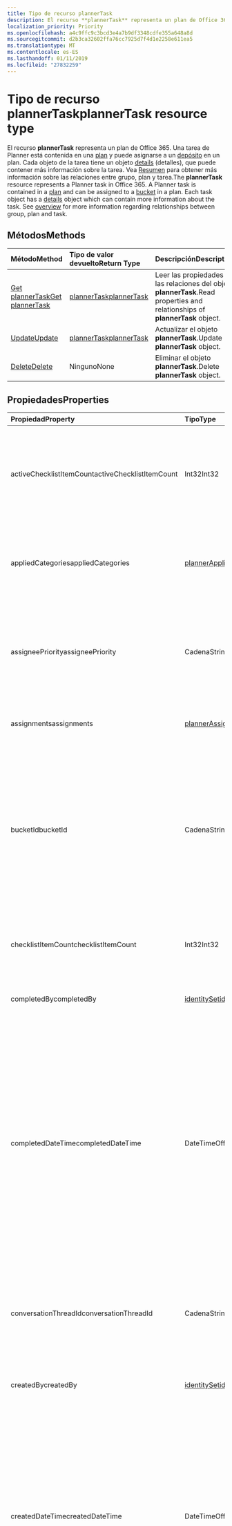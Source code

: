 ```yaml
---
title: Tipo de recurso plannerTask
description: El recurso **plannerTask** representa un plan de Office 365. Una tarea de Planner está contenida en una plan y puede asignarse a un depósito en un plan. Cada objeto de la tarea tiene un objeto details (detalles), que puede contener más información sobre la tarea. Vea Resumen para obtener más información sobre las relaciones entre grupo, plan y tarea.
localization_priority: Priority
ms.openlocfilehash: a4c9ffc9c3bcd3e4a7b9df3348cdfe355a648a8d
ms.sourcegitcommit: d2b3ca32602ffa76cc7925d7f4d1e2258e611ea5
ms.translationtype: MT
ms.contentlocale: es-ES
ms.lasthandoff: 01/11/2019
ms.locfileid: "27832259"
---
```

# <a name="plannertask-resource-type"></a><span data-ttu-id="6427e-106">Tipo de recurso plannerTask</span><span class="sxs-lookup"><span data-stu-id="6427e-106">plannerTask resource type</span></span>

<span data-ttu-id="6427e-p102">El recurso **plannerTask** representa un plan de Office 365. Una tarea de Planner está contenida en una [plan](plannerplan.md) y puede asignarse a un [depósito](plannerbucket.md) en un plan. Cada objeto de la tarea tiene un objeto [details](plannertaskdetails.md) (detalles), que puede contener más información sobre la tarea. Vea [Resumen](planner-overview.md) para obtener más información sobre las relaciones entre grupo, plan y tarea.</span><span class="sxs-lookup"><span data-stu-id="6427e-p102">The **plannerTask** resource represents a Planner task in Office 365. A Planner task is contained in a [plan](plannerplan.md) and can be assigned to a [bucket](plannerbucket.md) in a plan. Each task object has a [details](plannertaskdetails.md) object which can contain more information about the task. See [overview](planner-overview.md) for more information regarding relationships between group, plan and task.</span></span>


## <a name="methods"></a><span data-ttu-id="6427e-111">Métodos</span><span class="sxs-lookup"><span data-stu-id="6427e-111">Methods</span></span>

| <span data-ttu-id="6427e-112">Método</span><span class="sxs-lookup"><span data-stu-id="6427e-112">Method</span></span>           | <span data-ttu-id="6427e-113">Tipo de valor devuelto</span><span class="sxs-lookup"><span data-stu-id="6427e-113">Return Type</span></span>    |<span data-ttu-id="6427e-114">Descripción</span><span class="sxs-lookup"><span data-stu-id="6427e-114">Description</span></span>|
|:---------------|:--------|:----------|
|[<span data-ttu-id="6427e-115">Get plannerTask</span><span class="sxs-lookup"><span data-stu-id="6427e-115">Get plannerTask</span></span>](../api/plannertask-get.md) | [<span data-ttu-id="6427e-116">plannerTask</span><span class="sxs-lookup"><span data-stu-id="6427e-116">plannerTask</span></span>](plannertask.md) |<span data-ttu-id="6427e-117">Leer las propiedades y las relaciones del objeto **plannerTask**.</span><span class="sxs-lookup"><span data-stu-id="6427e-117">Read properties and relationships of **plannerTask** object.</span></span>|
|[<span data-ttu-id="6427e-118">Update</span><span class="sxs-lookup"><span data-stu-id="6427e-118">Update</span></span>](../api/plannertask-update.md) | [<span data-ttu-id="6427e-119">plannerTask</span><span class="sxs-lookup"><span data-stu-id="6427e-119">plannerTask</span></span>](plannertask.md) |<span data-ttu-id="6427e-120">Actualizar el objeto **plannerTask**.</span><span class="sxs-lookup"><span data-stu-id="6427e-120">Update **plannerTask** object.</span></span> |
|[<span data-ttu-id="6427e-121">Delete</span><span class="sxs-lookup"><span data-stu-id="6427e-121">Delete</span></span>](../api/plannertask-delete.md) | <span data-ttu-id="6427e-122">Ninguno</span><span class="sxs-lookup"><span data-stu-id="6427e-122">None</span></span> |<span data-ttu-id="6427e-123">Eliminar el objeto **plannerTask**.</span><span class="sxs-lookup"><span data-stu-id="6427e-123">Delete **plannerTask** object.</span></span> |

## <a name="properties"></a><span data-ttu-id="6427e-124">Propiedades</span><span class="sxs-lookup"><span data-stu-id="6427e-124">Properties</span></span>
| <span data-ttu-id="6427e-125">Propiedad</span><span class="sxs-lookup"><span data-stu-id="6427e-125">Property</span></span>     | <span data-ttu-id="6427e-126">Tipo</span><span class="sxs-lookup"><span data-stu-id="6427e-126">Type</span></span>   |<span data-ttu-id="6427e-127">Descripción</span><span class="sxs-lookup"><span data-stu-id="6427e-127">Description</span></span>|
|:---------------|:--------|:----------|
|<span data-ttu-id="6427e-128">activeChecklistItemCount</span><span class="sxs-lookup"><span data-stu-id="6427e-128">activeChecklistItemCount</span></span>|<span data-ttu-id="6427e-129">Int32</span><span class="sxs-lookup"><span data-stu-id="6427e-129">Int32</span></span>|<span data-ttu-id="6427e-130">Número de elementos de la lista de comprobación con el valor establecido en "false", que representan elementos incompletos.</span><span class="sxs-lookup"><span data-stu-id="6427e-130">Number of checklist items with value set to 'false', representing incomplete items.</span></span>|
|<span data-ttu-id="6427e-131">appliedCategories</span><span class="sxs-lookup"><span data-stu-id="6427e-131">appliedCategories</span></span>|[<span data-ttu-id="6427e-132">plannerAppliedCategories</span><span class="sxs-lookup"><span data-stu-id="6427e-132">plannerAppliedCategories</span></span>](plannerappliedcategories.md)|<span data-ttu-id="6427e-p103">Categorías a las que se ha aplicado la tarea. Consulte [las categorías aplicadas](plannerappliedcategories.md) para ver los posibles valores.</span><span class="sxs-lookup"><span data-stu-id="6427e-p103">The categories to which the task has been applied. See [applied Categories](plannerappliedcategories.md) for possible values.</span></span>|
|<span data-ttu-id="6427e-135">assigneePriority</span><span class="sxs-lookup"><span data-stu-id="6427e-135">assigneePriority</span></span>|<span data-ttu-id="6427e-136">Cadena</span><span class="sxs-lookup"><span data-stu-id="6427e-136">String</span></span>|<span data-ttu-id="6427e-p104">Sugerencia que se usa para ordenar los elementos de este tipo en una vista de lista. El formato se define tal como se describe [aquí](planner-order-hint-format.md).</span><span class="sxs-lookup"><span data-stu-id="6427e-p104">Hint used to order items of this type in a list view. The format is defined as outlined [here](planner-order-hint-format.md).</span></span>|
|<span data-ttu-id="6427e-139">assignments</span><span class="sxs-lookup"><span data-stu-id="6427e-139">assignments</span></span>|[<span data-ttu-id="6427e-140">plannerAssignments</span><span class="sxs-lookup"><span data-stu-id="6427e-140">plannerAssignments</span></span>](plannerassignments.md)|<span data-ttu-id="6427e-141">Conjunto de usuarios al que se asigna la tarea.</span><span class="sxs-lookup"><span data-stu-id="6427e-141">The set of assignees the task is assigned to.</span></span>|
|<span data-ttu-id="6427e-142">bucketId</span><span class="sxs-lookup"><span data-stu-id="6427e-142">bucketId</span></span>|<span data-ttu-id="6427e-143">Cadena</span><span class="sxs-lookup"><span data-stu-id="6427e-143">String</span></span>|<span data-ttu-id="6427e-144">Identificador de cubo al que pertenece la tarea.</span><span class="sxs-lookup"><span data-stu-id="6427e-144">Bucket ID to which the task belongs.</span></span> <span data-ttu-id="6427e-145">Debe estar en el plan de que la tarea se encuentra en el cubo.</span><span class="sxs-lookup"><span data-stu-id="6427e-145">The bucket needs to be in the plan that the task is in.</span></span> <span data-ttu-id="6427e-146">Es 28 caracteres de largo y entre mayúsculas y minúsculas.</span><span class="sxs-lookup"><span data-stu-id="6427e-146">It is 28 characters long and case-sensitive.</span></span> <span data-ttu-id="6427e-147">[Validación de formato](planner-identifiers-disclaimer.md) se realiza en el servicio.</span><span class="sxs-lookup"><span data-stu-id="6427e-147">[Format validation](planner-identifiers-disclaimer.md) is done on the service.</span></span> |
|<span data-ttu-id="6427e-148">checklistItemCount</span><span class="sxs-lookup"><span data-stu-id="6427e-148">checklistItemCount</span></span>|<span data-ttu-id="6427e-149">Int32</span><span class="sxs-lookup"><span data-stu-id="6427e-149">Int32</span></span>|<span data-ttu-id="6427e-150">Número de elementos de lista de comprobación que están presentes en la tarea.</span><span class="sxs-lookup"><span data-stu-id="6427e-150">Number of checklist items that are present on the task.</span></span>|
|<span data-ttu-id="6427e-151">completedBy</span><span class="sxs-lookup"><span data-stu-id="6427e-151">completedBy</span></span>|[<span data-ttu-id="6427e-152">identitySet</span><span class="sxs-lookup"><span data-stu-id="6427e-152">identitySet</span></span>](identityset.md)|<span data-ttu-id="6427e-153">Identidad del usuario que ha completado la tarea.</span><span class="sxs-lookup"><span data-stu-id="6427e-153">Identity of the user that completed the task.</span></span>|
|<span data-ttu-id="6427e-154">completedDateTime</span><span class="sxs-lookup"><span data-stu-id="6427e-154">completedDateTime</span></span>|<span data-ttu-id="6427e-155">DateTimeOffset</span><span class="sxs-lookup"><span data-stu-id="6427e-155">DateTimeOffset</span></span>|<span data-ttu-id="6427e-p106">Solo lectura. Fecha y hora en que `'percentComplete'` de la tarea se establece en `'100'`. El tipo de marca de tiempo representa la información de fecha y hora con el formato ISO 8601 y siempre pertenecen a la zona horaria UTC. Por ejemplo, la medianoche UTC del 1 de enero de 2014 sería así: `'2014-01-01T00:00:00Z'`</span><span class="sxs-lookup"><span data-stu-id="6427e-p106">Read-only. Date and time at which the `'percentComplete'` of the task is set to `'100'`. The Timestamp type represents date and time information using ISO 8601 format and is always in UTC time. For example, midnight UTC on Jan 1, 2014 would look like this: `'2014-01-01T00:00:00Z'`</span></span>|
|<span data-ttu-id="6427e-160">conversationThreadId</span><span class="sxs-lookup"><span data-stu-id="6427e-160">conversationThreadId</span></span>|<span data-ttu-id="6427e-161">Cadena</span><span class="sxs-lookup"><span data-stu-id="6427e-161">String</span></span>|<span data-ttu-id="6427e-p107">Id. de subproceso de la conversación en la tarea. Es el id. del objeto de subproceso de conversación creado en el grupo.</span><span class="sxs-lookup"><span data-stu-id="6427e-p107">Thread ID of the conversation on the task. This is the ID of the conversation thread object created in the group.</span></span>|
|<span data-ttu-id="6427e-164">createdBy</span><span class="sxs-lookup"><span data-stu-id="6427e-164">createdBy</span></span>|[<span data-ttu-id="6427e-165">identitySet</span><span class="sxs-lookup"><span data-stu-id="6427e-165">identitySet</span></span>](identityset.md)|<span data-ttu-id="6427e-166">Identidad del usuario que ha creado la tarea.</span><span class="sxs-lookup"><span data-stu-id="6427e-166">Identity of the user that created the task.</span></span>|
|<span data-ttu-id="6427e-167">createdDateTime</span><span class="sxs-lookup"><span data-stu-id="6427e-167">createdDateTime</span></span>|<span data-ttu-id="6427e-168">DateTimeOffset</span><span class="sxs-lookup"><span data-stu-id="6427e-168">DateTimeOffset</span></span>|<span data-ttu-id="6427e-p108">Solo lectura. Fecha y hora en que se crea la tarea. El tipo de marca de tiempo representa la información de fecha y hora con el formato ISO 8601 y siempre pertenecen a la zona horaria UTC. Por ejemplo, la medianoche UTC del 1 de enero de 2014 sería así: `'2014-01-01T00:00:00Z'`</span><span class="sxs-lookup"><span data-stu-id="6427e-p108">Read-only. Date and time at which the task is created. The Timestamp type represents date and time information using ISO 8601 format and is always in UTC time. For example, midnight UTC on Jan 1, 2014 would look like this: `'2014-01-01T00:00:00Z'`</span></span>|
|<span data-ttu-id="6427e-173">dueDateTime</span><span class="sxs-lookup"><span data-stu-id="6427e-173">dueDateTime</span></span>|<span data-ttu-id="6427e-174">DateTimeOffset</span><span class="sxs-lookup"><span data-stu-id="6427e-174">DateTimeOffset</span></span>|<span data-ttu-id="6427e-p109">Fecha y hora en que vence la tarea. El tipo de marca de tiempo representa la información de fecha y hora con el formato ISO 8601 y siempre pertenece a la zona horaria UTC. Por ejemplo, la medianoche en la zona horaria UTC del 1 de enero de 2014 sería así: `'2014-01-01T00:00:00Z'`</span><span class="sxs-lookup"><span data-stu-id="6427e-p109">Date and time at which the task is due. The Timestamp type represents date and time information using ISO 8601 format and is always in UTC time. For example, midnight UTC on Jan 1, 2014 would look like this: `'2014-01-01T00:00:00Z'`</span></span>|
|<span data-ttu-id="6427e-178">hasDescription</span><span class="sxs-lookup"><span data-stu-id="6427e-178">hasDescription</span></span>|<span data-ttu-id="6427e-179">Boolean</span><span class="sxs-lookup"><span data-stu-id="6427e-179">Boolean</span></span>|<span data-ttu-id="6427e-p110">Solo lectura. El valor es `true` si el objeto de detalles de la tarea tiene una descripción que no está vacía y `false` lo contrario.</span><span class="sxs-lookup"><span data-stu-id="6427e-p110">Read-only. Value is `true` if the details object of the task has a non-empty description and `false` otherwise.</span></span>|
|<span data-ttu-id="6427e-182">id</span><span class="sxs-lookup"><span data-stu-id="6427e-182">id</span></span>|<span data-ttu-id="6427e-183">Cadena</span><span class="sxs-lookup"><span data-stu-id="6427e-183">String</span></span>|<span data-ttu-id="6427e-184">Solo lectura.</span><span class="sxs-lookup"><span data-stu-id="6427e-184">Read-only.</span></span> <span data-ttu-id="6427e-185">Identificador de la tarea.</span><span class="sxs-lookup"><span data-stu-id="6427e-185">ID of the task.</span></span> <span data-ttu-id="6427e-186">Es 28 caracteres de largo y entre mayúsculas y minúsculas.</span><span class="sxs-lookup"><span data-stu-id="6427e-186">It is 28 characters long and case-sensitive.</span></span> <span data-ttu-id="6427e-187">[Validación de formato](planner-identifiers-disclaimer.md) se realiza en el servicio.</span><span class="sxs-lookup"><span data-stu-id="6427e-187">[Format validation](planner-identifiers-disclaimer.md) is done on the service.</span></span>|
|<span data-ttu-id="6427e-188">orderHint</span><span class="sxs-lookup"><span data-stu-id="6427e-188">orderHint</span></span>|<span data-ttu-id="6427e-189">Cadena</span><span class="sxs-lookup"><span data-stu-id="6427e-189">String</span></span>|<span data-ttu-id="6427e-p112">Sugerencia que se usa para ordenar los elementos de este tipo en una vista de lista. El formato se define tal como se describe [aquí](planner-order-hint-format.md).</span><span class="sxs-lookup"><span data-stu-id="6427e-p112">Hint used to order items of this type in a list view. The format is defined as outlined [here](planner-order-hint-format.md).</span></span>|
|<span data-ttu-id="6427e-192">percentComplete</span><span class="sxs-lookup"><span data-stu-id="6427e-192">percentComplete</span></span>|<span data-ttu-id="6427e-193">Int32</span><span class="sxs-lookup"><span data-stu-id="6427e-193">Int32</span></span>|<span data-ttu-id="6427e-p113">Porcentaje de finalización de la tarea. Si se establece en `100`, la tarea se considera finalizada.</span><span class="sxs-lookup"><span data-stu-id="6427e-p113">Percentage of task completion. When set to `100`, the task is considered completed.</span></span> |
|<span data-ttu-id="6427e-196">planId</span><span class="sxs-lookup"><span data-stu-id="6427e-196">planId</span></span>|<span data-ttu-id="6427e-197">Cadena</span><span class="sxs-lookup"><span data-stu-id="6427e-197">String</span></span>|<span data-ttu-id="6427e-198">Id. de plan al que pertenece la tarea.</span><span class="sxs-lookup"><span data-stu-id="6427e-198">Plan ID to which the task belongs.</span></span>|
|<span data-ttu-id="6427e-199">previewType</span><span class="sxs-lookup"><span data-stu-id="6427e-199">previewType</span></span>|<span data-ttu-id="6427e-200">plannerPreviewType</span><span class="sxs-lookup"><span data-stu-id="6427e-200">plannerPreviewType</span></span>|<span data-ttu-id="6427e-201">Esto establece el tipo de vista previa que se muestra en la tarea.</span><span class="sxs-lookup"><span data-stu-id="6427e-201">This sets the type of preview that shows up on the task.</span></span> <span data-ttu-id="6427e-202">Los valores posibles son: `automatic`, `noPreview`, `checklist`, `description`, `reference`.</span><span class="sxs-lookup"><span data-stu-id="6427e-202">The possible values are: `automatic`, `noPreview`, `checklist`, `description`, `reference`.</span></span>|
|<span data-ttu-id="6427e-203">referenceCount</span><span class="sxs-lookup"><span data-stu-id="6427e-203">referenceCount</span></span>|<span data-ttu-id="6427e-204">Int32</span><span class="sxs-lookup"><span data-stu-id="6427e-204">Int32</span></span>|<span data-ttu-id="6427e-205">Número de referencias externas que existen en la tarea.</span><span class="sxs-lookup"><span data-stu-id="6427e-205">Number of external references that exist on the task.</span></span>|
|<span data-ttu-id="6427e-206">startDateTime</span><span class="sxs-lookup"><span data-stu-id="6427e-206">startDateTime</span></span>|<span data-ttu-id="6427e-207">DateTimeOffset</span><span class="sxs-lookup"><span data-stu-id="6427e-207">DateTimeOffset</span></span>|<span data-ttu-id="6427e-p115">Fecha y hora en que comienza la tarea. El tipo de marca de tiempo representa la información de fecha y hora con el formato ISO 8601 y siempre pertenecen a la zona horaria UTC. Por ejemplo, la medianoche UTC del 1 de enero de 2014 sería así: `'2014-01-01T00:00:00Z'`</span><span class="sxs-lookup"><span data-stu-id="6427e-p115">Date and time at which the task starts. The Timestamp type represents date and time information using ISO 8601 format and is always in UTC time. For example, midnight UTC on Jan 1, 2014 would look like this: `'2014-01-01T00:00:00Z'`</span></span>|
|<span data-ttu-id="6427e-211">title</span><span class="sxs-lookup"><span data-stu-id="6427e-211">title</span></span>|<span data-ttu-id="6427e-212">Cadena</span><span class="sxs-lookup"><span data-stu-id="6427e-212">String</span></span>|<span data-ttu-id="6427e-213">Título de la tarea.</span><span class="sxs-lookup"><span data-stu-id="6427e-213">Title of the task.</span></span>|

## <a name="relationships"></a><span data-ttu-id="6427e-214">Relaciones</span><span class="sxs-lookup"><span data-stu-id="6427e-214">Relationships</span></span>
| <span data-ttu-id="6427e-215">Relación</span><span class="sxs-lookup"><span data-stu-id="6427e-215">Relationship</span></span> | <span data-ttu-id="6427e-216">Tipo</span><span class="sxs-lookup"><span data-stu-id="6427e-216">Type</span></span>   |<span data-ttu-id="6427e-217">Descripción</span><span class="sxs-lookup"><span data-stu-id="6427e-217">Description</span></span>|
|:---------------|:--------|:----------|
|<span data-ttu-id="6427e-218">assignedToTaskBoardFormat</span><span class="sxs-lookup"><span data-stu-id="6427e-218">assignedToTaskBoardFormat</span></span>|[<span data-ttu-id="6427e-219">plannerAssignedToTaskBoardTaskFormat</span><span class="sxs-lookup"><span data-stu-id="6427e-219">plannerAssignedToTaskBoardTaskFormat</span></span>](plannerassignedtotaskboardtaskformat.md)| <span data-ttu-id="6427e-p116">Solo lectura. Admite valores NULL. Se utiliza para representar la tarea correctamente en la vista del panel de la tarea cuando se agrupan por assignedTo.</span><span class="sxs-lookup"><span data-stu-id="6427e-p116">Read-only. Nullable. Used to render the task correctly in the task board view when grouped by assignedTo.</span></span>|
|<span data-ttu-id="6427e-223">bucketTaskBoardFormat</span><span class="sxs-lookup"><span data-stu-id="6427e-223">bucketTaskBoardFormat</span></span>|[<span data-ttu-id="6427e-224">plannerBucketTaskBoardTaskFormat</span><span class="sxs-lookup"><span data-stu-id="6427e-224">plannerBucketTaskBoardTaskFormat</span></span>](plannerbuckettaskboardtaskformat.md)| <span data-ttu-id="6427e-p117">Solo lectura. Admite valores NULL. Se utiliza para representar la tarea correctamente en la vista del panel de la tarea cuando se agrupan por depósito.</span><span class="sxs-lookup"><span data-stu-id="6427e-p117">Read-only. Nullable. Used to render the task correctly in the task board view when grouped by bucket.</span></span>|
|<span data-ttu-id="6427e-228">details</span><span class="sxs-lookup"><span data-stu-id="6427e-228">details</span></span>|[<span data-ttu-id="6427e-229">plannerTaskDetails</span><span class="sxs-lookup"><span data-stu-id="6427e-229">plannerTaskDetails</span></span>](plannertaskdetails.md)| <span data-ttu-id="6427e-p118">Solo lectura. Admite valores NULL. Detalles adicionales sobre la tarea.</span><span class="sxs-lookup"><span data-stu-id="6427e-p118">Read-only. Nullable. Additional details about the task.</span></span>|
|<span data-ttu-id="6427e-233">progressTaskBoardFormat</span><span class="sxs-lookup"><span data-stu-id="6427e-233">progressTaskBoardFormat</span></span>|[<span data-ttu-id="6427e-234">plannerProgressTaskBoardTaskFormat</span><span class="sxs-lookup"><span data-stu-id="6427e-234">plannerProgressTaskBoardTaskFormat</span></span>](plannerprogresstaskboardtaskformat.md)| <span data-ttu-id="6427e-p119">Solo lectura. Admite valores NULL. Se utiliza para representar la tarea correctamente en la vista del panel de la tarea cuando se agrupan por progreso.</span><span class="sxs-lookup"><span data-stu-id="6427e-p119">Read-only. Nullable. Used to render the task correctly in the task board view when grouped by progress.</span></span>|

## <a name="json-representation"></a><span data-ttu-id="6427e-238">Representación JSON</span><span class="sxs-lookup"><span data-stu-id="6427e-238">JSON representation</span></span>
<span data-ttu-id="6427e-239">Aquí tiene una representación JSON del recurso.</span><span class="sxs-lookup"><span data-stu-id="6427e-239">Here is a JSON representation of the resource.</span></span>

<!-- {
  "blockType": "resource",
  "baseType": "microsoft.graph.entity",
  "optionalProperties": [

  ],
  "@odata.type": "microsoft.graph.plannerTask"
}-->

```json
{
  "activeChecklistItemCount": 1024,
  "appliedCategories": {"@odata.type": "microsoft.graph.plannerAppliedCategories"},
  "assigneePriority": "String",
  "assignments": {"@odata.type": "microsoft.graph.plannerAssignments"},
  "bucketId": "String",
  "checklistItemCount": 1024,
  "completedBy": {"@odata.type": "microsoft.graph.identitySet"},
  "completedDateTime": "String (timestamp)",
  "conversationThreadId": "String",
  "createdBy": {"@odata.type": "microsoft.graph.identitySet"},
  "createdDateTime": "String (timestamp)",
  "dueDateTime": "String (timestamp)",
  "hasDescription": true,
  "id": "String (identifier)",
  "orderHint": "String",
  "percentComplete": 1024,
  "planId": "String",
  "previewType": "string",
  "referenceCount": 1024,
  "startDateTime": "String (timestamp)",
  "title": "String"
}

```

<!-- uuid: 8fcb5dbc-d5aa-4681-8e31-b001d5168d79
2015-10-25 14:57:30 UTC -->
<!-- {
  "type": "#page.annotation",
  "description": "plannerTask resource",
  "keywords": "",
  "section": "documentation",
  "tocPath": ""
}-->
